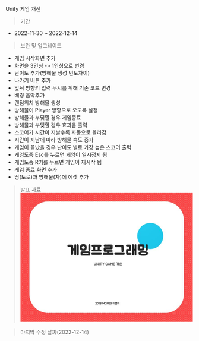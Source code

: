 Unity 게임 개선
>기간
* 2022-11-30 ~ 2022-12-14
>보완 및 업그레이드
  * 게임 시작화면 추가
  * 화면을 3인칭 -> 1인칭으로 변경
  * 난이도 추가(방해물 생성 빈도차이)
  * 나가기 버튼 추가
  * 앞뒤 방향키 입력 무시를 위해 기존 코드 변경
  * 배경 음악추가
  * 랜덤위치 방해물 생성
  * 방해물이 Player 방향으로 오도록 설정
  * 방해물과 부딪힐 경우 게임종료
  * 방해물과 부딪힐 경우 효과음 출력
  * 스코어가 시간이 지날수록 자동으로 올라감
  * 시간이 지남에 따라 방해물 속도 증가
  * 게임이 끝났을 경우 난이도 별로 가장 높은 스코어 출력
  * 게임도중 Esc를 누르면 게임이 일시정지 됨
  * 게임도중 R키를 누르면 게임이 재시작 됨
  * 게임 종료 화면 추가
  * 땅(도로)과 방해물(차)에 에셋 추가
> 발표 자료
![ppt 화면](./ppt/ppt.JPG)

> 마지막 수정 날짜(2022-12-14)
